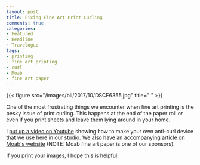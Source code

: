 ```yaml
---
layout: post
title: Fixing Fine Art Print Curling
comments: true
categories:
- Featured
- Headline
- Travelogue
tags:
- printing
- fine art printing
- curl
- Moab
- fine art paper
---
```


{{< figure src="/images/bli/2017/10/DSCF6355.jpg" title="  " >}}

One of the most frustrating things we encounter when fine art printing is the pesky issue of print curling. This happens at the end of the paper roll or even if you print sheets and leave them lying around in your home. 

I [put up a video on Youtube](https://www.youtube.com/watch?v=Xg89mCa2-1g) showing how to make your own anti-curl device that we use here in our studio. [We also have an accompanying article on Moab's website](https://www.moabpaper.com/blog/2016/9/20/reversing-roll-paper-curl.html?rq=curl) (NOTE: Moab fine art paper is one of our sponsors). 

If you print your images, I hope this is helpful. 

